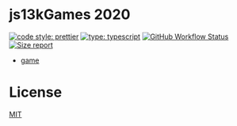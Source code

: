 # js13kGames 2020

[![code style: prettier](https://img.shields.io/badge/code_style-prettier-ff69b4.svg?style=flat-square)](https://github.com/prettier/prettier) [![type: typescript](https://img.shields.io/npm/types/typescript.svg?style=flat-square)](https://github.com/microsoft/TypeScript) [![GitHub Workflow Status](https://img.shields.io/github/workflow/status/platane/js13k2020/main?style=flat-square)](https://github.com/platane/js13k2020/actions?query=workflow%3Amain) [![Size report](https://img.shields.io/endpoint?url=https://raw.githubusercontent.com/Platane/js13k2020/gh-pages/shieldio_size.json&style=flat-square)](https://github.com/platane/js13k2020/actions?query=workflow%3Amain)

- [game](https://platane.github.io/js13k2020)

# License

[MIT](./LICENSE)
